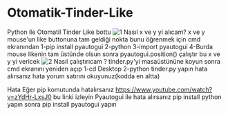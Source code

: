# Otomatik-Tinder-Like
Python ile Otomatil Tinder Like bottu 
![1](https://user-images.githubusercontent.com/41691766/109368897-b8cb3d00-78ab-11eb-8a82-6c5600fe9cbe.png)
Nasıl x ve y yi alıcam?
x ve y mouse'un like buttonuna tam geldiği nokta bunu öğrenmek için 
cmd ekranından
1-pip install pyautogui
2-python
3-import pyautogui
4-Burda mouse likenin tam üstünde olsun sonra pyautogui.position() çalıştır bu x ve y yi vericek
![2](https://user-images.githubusercontent.com/41691766/109368898-b963d380-78ab-11eb-8ba9-616eb22f1456.png)
Nasıl çalıştırıcam ?
tinder.py'yi masaüstününe koyun sonra cmd ekranını yeniden açıp
1-cd Desktop 
2-python tinder.py yapın hata alırsanız hata yorum satırını okuyunuz(kodda en altta)

Hata 
Eğer pip komutunda hatalırsanız https://www.youtube.com/watch?v=zYdHr-LxsJ0 bu linki izleyin
Pyautogui ile hata alırsanız pip install python yapın sonra pip install pyautogui yapın
